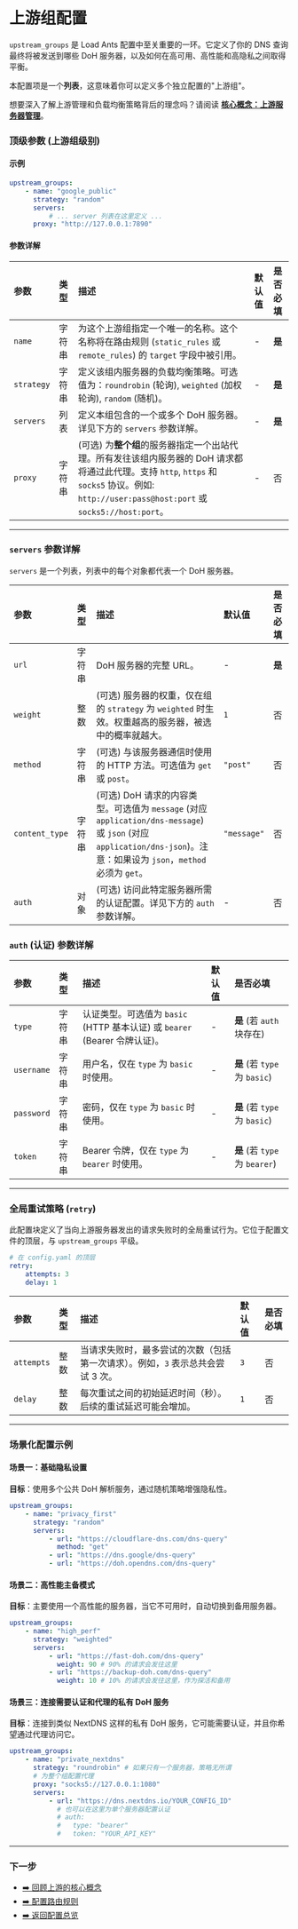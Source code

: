 # 上游组配置

`upstream_groups` 是 Load Ants 配置中至关重要的一环。它定义了你的 DNS 查询最终将被发送到哪些 DoH 服务器，以及如何在高可用、高性能和高隐私之间取得平衡。

本配置项是一个**列表**，这意味着你可以定义多个独立配置的"上游组"。

想要深入了解上游管理和负载均衡策略背后的理念吗？请阅读 [**核心概念：上游服务器管理**](../concepts/upstream.md)。

### 顶级参数 (上游组级别)

#### 示例

```yaml
upstream_groups:
    - name: "google_public"
      strategy: "random"
      servers:
          # ... server 列表在这里定义 ...
      proxy: "http://127.0.0.1:7890"
```

#### 参数详解

| 参数       | 类型   | 描述                                                                                                                                                                                            | 默认值 | 是否必填 |
| :--------- | :----- | :---------------------------------------------------------------------------------------------------------------------------------------------------------------------------------------------- | :----- | :------- |
| `name`     | 字符串 | 为这个上游组指定一个唯一的名称。这个名称将在路由规则 (`static_rules` 或 `remote_rules`) 的 `target` 字段中被引用。                                                                              | -      | **是**   |
| `strategy` | 字符串 | 定义该组内服务器的负载均衡策略。可选值为：`roundrobin` (轮询), `weighted` (加权轮询), `random` (随机)。                                                                                         | -      | **是**   |
| `servers`  | 列表   | 定义本组包含的一个或多个 DoH 服务器。详见下方的 `servers` 参数详解。                                                                                                                            | -      | **是**   |
| `proxy`    | 字符串 | (可选) 为**整个组**的服务器指定一个出站代理。所有发往该组内服务器的 DoH 请求都将通过此代理。支持 `http`, `https` 和 `socks5` 协议。例如: `http://user:pass@host:port` 或 `socks5://host:port`。 | -      | 否       |

---

### `servers` 参数详解

`servers` 是一个列表，列表中的每个对象都代表一个 DoH 服务器。

| 参数           | 类型   | 描述                                                                                                                                                                   | 默认值      | 是否必填 |
| :------------- | :----- | :--------------------------------------------------------------------------------------------------------------------------------------------------------------------- | :---------- | :------- |
| `url`          | 字符串 | DoH 服务器的完整 URL。                                                                                                                                                 | -           | **是**   |
| `weight`       | 整数   | (可选) 服务器的权重，仅在组的 `strategy` 为 `weighted` 时生效。权重越高的服务器，被选中的概率就越大。                                                                  | `1`         | 否       |
| `method`       | 字符串 | (可选) 与该服务器通信时使用的 HTTP 方法。可选值为 `get` 或 `post`。                                                                                                    | `"post"`    | 否       |
| `content_type` | 字符串 | (可选) DoH 请求的内容类型。可选值为 `message` (对应 `application/dns-message`) 或 `json` (对应 `application/dns-json`)。注意：如果设为 `json`，`method` 必须为 `get`。 | `"message"` | 否       |
| `auth`         | 对象   | (可选) 访问此特定服务器所需的认证配置。详见下方的 `auth` 参数详解。                                                                                                    | -           | 否       |

### `auth` (认证) 参数详解

| 参数       | 类型   | 描述                                                                       | 默认值 | 是否必填                       |
| :--------- | :----- | :------------------------------------------------------------------------- | :----- | :----------------------------- |
| `type`     | 字符串 | 认证类型。可选值为 `basic` (HTTP 基本认证) 或 `bearer` (Bearer 令牌认证)。 | -      | **是** (若 `auth` 块存在)      |
| `username` | 字符串 | 用户名，仅在 `type` 为 `basic` 时使用。                                    | -      | **是** (若 `type` 为 `basic`)  |
| `password` | 字符串 | 密码，仅在 `type` 为 `basic` 时使用。                                      | -      | **是** (若 `type` 为 `basic`)  |
| `token`    | 字符串 | Bearer 令牌，仅在 `type` 为 `bearer` 时使用。                              | -      | **是** (若 `type` 为 `bearer`) |

---

### 全局重试策略 (`retry`)

此配置块定义了当向上游服务器发出的请求失败时的全局重试行为。它位于配置文件的顶层，与 `upstream_groups` 平级。

```yaml
# 在 config.yaml 的顶层
retry:
    attempts: 3
    delay: 1
```

| 参数       | 类型 | 描述                                                                            | 默认值 | 是否必填 |
| :--------- | :--- | :------------------------------------------------------------------------------ | :----- | :------- |
| `attempts` | 整数 | 当请求失败时，最多尝试的次数（包括第一次请求）。例如，`3` 表示总共会尝试 3 次。 | `3`    | 否       |
| `delay`    | 整数 | 每次重试之间的初始延迟时间（秒）。后续的重试延迟可能会增加。                    | `1`    | 否       |

---

### 场景化配置示例

#### 场景一：基础隐私设置

**目标**：使用多个公共 DoH 解析服务，通过随机策略增强隐私性。

```yaml
upstream_groups:
    - name: "privacy_first"
      strategy: "random"
      servers:
          - url: "https://cloudflare-dns.com/dns-query"
            method: "get"
          - url: "https://dns.google/dns-query"
          - url: "https://doh.opendns.com/dns-query"
```

#### 场景二：高性能主备模式

**目标**：主要使用一个高性能的服务器，当它不可用时，自动切换到备用服务器。

```yaml
upstream_groups:
    - name: "high_perf"
      strategy: "weighted"
      servers:
          - url: "https://fast-doh.com/dns-query"
            weight: 90 # 90% 的请求会发往这里
          - url: "https://backup-doh.com/dns-query"
            weight: 10 # 10% 的请求会发往这里，作为探活和备用
```

#### 场景三：连接需要认证和代理的私有 DoH 服务

**目标**：连接到类似 NextDNS 这样的私有 DoH 服务，它可能需要认证，并且你希望通过代理访问它。

```yaml
upstream_groups:
    - name: "private_nextdns"
      strategy: "roundrobin" # 如果只有一个服务器，策略无所谓
      # 为整个组配置代理
      proxy: "socks5://127.0.0.1:1080"
      servers:
          - url: "https://dns.nextdns.io/YOUR_CONFIG_ID"
            # 也可以在这里为单个服务器配置认证
            # auth:
            #   type: "bearer"
            #   token: "YOUR_API_KEY"
```

---

### 下一步

-   [➡️ 回顾上游的核心概念](../concepts/upstream.md)
-   [➡️ 配置路由规则](./routing-rules.md)
-   [➡️ 返回配置总览](./index.md)

